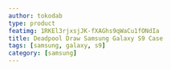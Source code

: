 ```yaml
---
author: tokodab
type: product
featimg: 1RKEl3rjxsjJK-fXAGhs9qWaCu1fONdIa
title: Deadpool Draw Samsung Galaxy S9 Case
tags: [samsung, galaxy, s9]
category: [samsung]
---
```

